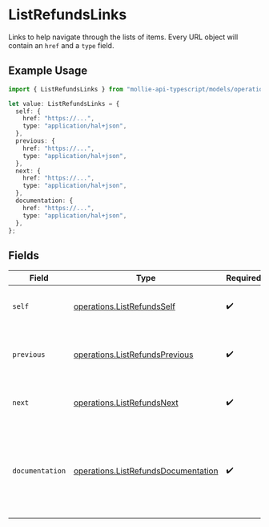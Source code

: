 # ListRefundsLinks

Links to help navigate through the lists of items. Every URL object will contain an `href` and a `type` field.

## Example Usage

```typescript
import { ListRefundsLinks } from "mollie-api-typescript/models/operations";

let value: ListRefundsLinks = {
  self: {
    href: "https://...",
    type: "application/hal+json",
  },
  previous: {
    href: "https://...",
    type: "application/hal+json",
  },
  next: {
    href: "https://...",
    type: "application/hal+json",
  },
  documentation: {
    href: "https://...",
    type: "application/hal+json",
  },
};
```

## Fields

| Field                                                                                      | Type                                                                                       | Required                                                                                   | Description                                                                                |
| ------------------------------------------------------------------------------------------ | ------------------------------------------------------------------------------------------ | ------------------------------------------------------------------------------------------ | ------------------------------------------------------------------------------------------ |
| `self`                                                                                     | [operations.ListRefundsSelf](../../models/operations/listrefundsself.md)                   | :heavy_check_mark:                                                                         | The URL to the current set of items.                                                       |
| `previous`                                                                                 | [operations.ListRefundsPrevious](../../models/operations/listrefundsprevious.md)           | :heavy_check_mark:                                                                         | The previous set of items, if available.                                                   |
| `next`                                                                                     | [operations.ListRefundsNext](../../models/operations/listrefundsnext.md)                   | :heavy_check_mark:                                                                         | The next set of items, if available.                                                       |
| `documentation`                                                                            | [operations.ListRefundsDocumentation](../../models/operations/listrefundsdocumentation.md) | :heavy_check_mark:                                                                         | In v2 endpoints, URLs are commonly represented as objects with an `href` and `type` field. |